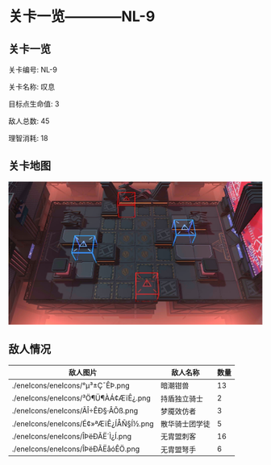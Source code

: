 # 关卡一览————NL-9


## 关卡一览

关卡编号: NL-9

关卡名称: 叹息

目标点生命值: 3

敌人总数: 45

理智消耗: 18


## 关卡地图
![NL-9](./oprMap/NL-9.png)

## 敌人情况

| 敌人图片 | 敌人名称 | 数量  |
|---------|-----|-----|
| ./eneIcons/eneIcons/°µ³±Ç¯ÊÞ.png| 暗潮钳兽  |   13  |
| ./eneIcons/eneIcons/³Ö¶Ü¶ÀÁ¢ÆïÊ¿.png| 持盾独立骑士  |   2  |
| ./eneIcons/eneIcons/ÃÎ÷ÊÐ§·ÂÕß.png| 梦魇效仿者  |   3  |
| ./eneIcons/eneIcons/É¢»ªÆïÊ¿ÍÅÑ§Í½.png| 散华骑士团学徒  |   5  |
| ./eneIcons/eneIcons/ÎÞëÐÃË´Ì¿Í.png| 无胄盟刺客  |   16  |
| ./eneIcons/eneIcons/ÎÞëÐÃËåóÊÖ.png| 无胄盟弩手  |   6  |
